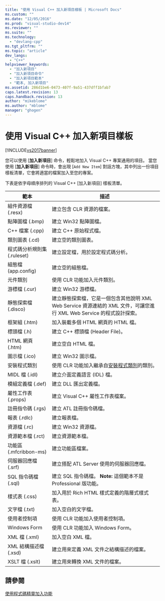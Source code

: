 ```yaml
---
title: "使用 Visual C++ 加入新項目樣板 | Microsoft Docs"
ms.custom: ""
ms.date: "12/05/2016"
ms.prod: "visual-studio-dev14"
ms.reviewer: ""
ms.suite: ""
ms.technology: 
  - "devlang-cpp"
ms.tgt_pltfrm: ""
ms.topic: "article"
dev_langs: 
  - "C++"
helpviewer_keywords: 
  - "加入新項目"
  - "加入新項目命令"
  - "加入新項目範本"
  - "範本, 加入新項目"
ms.assetid: 286d1be6-0473-407f-9a51-437dff1bfab7
caps.latest.revision: 13
caps.handback.revision: 13
author: "mikeblome"
ms.author: "mblome"
manager: "ghogen"
---
```

# 使用 Visual C++ 加入新項目樣板
[!INCLUDE[vs2017banner](../assembler/inline/includes/vs2017banner.md)]

您可以使用 \[**加入新項目**\] 命令，輕鬆地加入 Visual C\+\+ 專案通用的項目。  當您使用 \[**加入新項目**\] 命令時，會出現 \[`Add New Item`\] 對話方塊，其中列出一份項目樣板清單，它會將適當的檔案加入至您的專案。  
  
 下表是依字母順序排列的 Visual C\+\+ \[加入新項目\] 樣板清單。  
  
|範本|描述|  
|--------|--------|  
|組件資源檔 \(.resx\)|建立包含 CLR 資源的檔案。|  
|點陣圖檔 \(.bmp\)|建立 Win32 點陣圖檔。|  
|C\+\+ 檔案 \(.cpp\)|建立 C\+\+ 原始程式檔。|  
|類別圖表 \(.cd\)|建立空的類別圖表。|  
|程式碼分析規則集 \(.ruleset\)|建立設定檔，用於設定程式碼分析。|  
|組態檔 \(app.config\)|建立空的組態檔。|  
|元件類別|使用 CLR 功能加入元件類別。|  
|游標檔 \(.cur\)|建立 Win32 游標檔。|  
|靜態探索檔 \(.disco\)|建立靜態探索檔，它是一個包含其他說明 XML Web Service 資源連結的 XML 文件，可讓您進行 XML Web Service 的程式設計探索。|  
|框架組 \(.htm\)|加入裝載多個 HTML 網頁的 HTML 檔。|  
|標頭檔 \(.h\)|建立 C\+\+ 標頭檔 \(Header File\)。|  
|HTML 網頁 \(.htm\)|建立空白 HTML 檔。|  
|圖示檔 \(.ico\)|建立 Win32 圖示檔。|  
|安裝程式類別|使用 CLR 功能加入繼承自[安裝程式類別](https://msdn.microsoft.com/en-us/library/system.configuration.install.installer.aspx)的類別。|  
|MIDL 檔 \(.idl\)|建立介面定義語言 \(IDL\) 檔。|  
|模組定義檔 \(.def\)|建立 DLL 匯出定義檔。|  
|屬性工作表 \(.props\)|建立 Visual C\+\+ 屬性工作表檔案。|  
|註冊指令碼 \(.rgs\)|建立 ATL 註冊指令碼檔。|  
|報表 \(.rdlc\)|建立報表檔。|  
|資源檔 \(.rc\)|建立 Win32 資源檔。|  
|資源範本檔 \(.rct\)|建立資源範本檔。|  
|功能區 \(.mfcribbon\-ms\)|建立功能區檔案。|  
|伺服器回應檔 \(.srf\)|建立搭配 ATL Server 使用的伺服器回應檔。|  
|SQL 指令碼檔 \(.sql\)|建立 SQL 指令碼檔。 **Note:**  這個範本不是 Professional 版功能。|  
|樣式表 \(.css\)|加入用於 Rich HTML 樣式定義的階層式樣式表。|  
|文字檔 \(.txt\)|加入空白的文字檔。|  
|使用者控制項|使用 CLR 功能加入使用者控制項。|  
|Windows Form|使用 CLR 功能加入 Windows Form。|  
|XML 檔 \(.xml\)|加入空白 XML 檔。|  
|XML 結構描述檔 \(.xsd\)|建立用來定義 XML 文件之結構描述的檔案。|  
|XSLT 檔 \(.xslt\)|建立用來轉換 XML 文件的檔案。|  
  
## 請參閱  
 [使用程式碼精靈加入功能](../ide/adding-functionality-with-code-wizards-cpp.md)